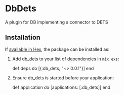 # DbDets

A plugin for DB implementing a connector to DETS

## Installation

If [available in Hex](https://hex.pm/docs/publish), the package can be installed as:

  1. Add db_dets to your list of dependencies in `mix.exs`:

        def deps do
          [{:db_dets, "~> 0.0.1"}]
        end

  2. Ensure db_dets is started before your application:

        def application do
          [applications: [:db_dets]]
        end

